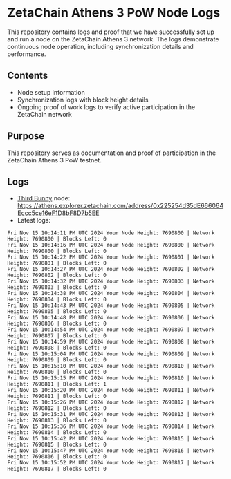 # ZetaChain Athens 3 PoW Node Logs
This repository contains logs and proof that we have successfully set up and run a node on the ZetaChain Athens 3 network. The logs demonstrate continuous node operation, including synchronization details and performance.

## Contents
- Node setup information
- Synchronization logs with block height details
- Ongoing proof of work logs to verify active participation in the ZetaChain network

## Purpose
This repository serves as documentation and proof of participation in the ZetaChain Athens 3 PoW testnet.

## Logs

- [Third Bunny](https://thirdbunny.xyz/) node: https://athens.explorer.zetachain.com/address/0x225254d35dE666064Eccc5ce16eF1D8bF8D7b5EE
- Latest logs:
```
Fri Nov 15 10:14:11 PM UTC 2024 Your Node Height: 7690800 | Network Height: 7690800 | Blocks Left: 0
Fri Nov 15 10:14:16 PM UTC 2024 Your Node Height: 7690800 | Network Height: 7690800 | Blocks Left: 0
Fri Nov 15 10:14:22 PM UTC 2024 Your Node Height: 7690801 | Network Height: 7690801 | Blocks Left: 0
Fri Nov 15 10:14:27 PM UTC 2024 Your Node Height: 7690802 | Network Height: 7690802 | Blocks Left: 0
Fri Nov 15 10:14:32 PM UTC 2024 Your Node Height: 7690803 | Network Height: 7690803 | Blocks Left: 0
Fri Nov 15 10:14:38 PM UTC 2024 Your Node Height: 7690804 | Network Height: 7690804 | Blocks Left: 0
Fri Nov 15 10:14:43 PM UTC 2024 Your Node Height: 7690805 | Network Height: 7690805 | Blocks Left: 0
Fri Nov 15 10:14:48 PM UTC 2024 Your Node Height: 7690806 | Network Height: 7690806 | Blocks Left: 0
Fri Nov 15 10:14:54 PM UTC 2024 Your Node Height: 7690807 | Network Height: 7690807 | Blocks Left: 0
Fri Nov 15 10:14:59 PM UTC 2024 Your Node Height: 7690808 | Network Height: 7690808 | Blocks Left: 0
Fri Nov 15 10:15:04 PM UTC 2024 Your Node Height: 7690809 | Network Height: 7690809 | Blocks Left: 0
Fri Nov 15 10:15:10 PM UTC 2024 Your Node Height: 7690810 | Network Height: 7690810 | Blocks Left: 0
Fri Nov 15 10:15:15 PM UTC 2024 Your Node Height: 7690810 | Network Height: 7690811 | Blocks Left: 1
Fri Nov 15 10:15:20 PM UTC 2024 Your Node Height: 7690811 | Network Height: 7690811 | Blocks Left: 0
Fri Nov 15 10:15:26 PM UTC 2024 Your Node Height: 7690812 | Network Height: 7690812 | Blocks Left: 0
Fri Nov 15 10:15:31 PM UTC 2024 Your Node Height: 7690813 | Network Height: 7690813 | Blocks Left: 0
Fri Nov 15 10:15:36 PM UTC 2024 Your Node Height: 7690814 | Network Height: 7690814 | Blocks Left: 0
Fri Nov 15 10:15:42 PM UTC 2024 Your Node Height: 7690815 | Network Height: 7690815 | Blocks Left: 0
Fri Nov 15 10:15:47 PM UTC 2024 Your Node Height: 7690816 | Network Height: 7690816 | Blocks Left: 0
Fri Nov 15 10:15:52 PM UTC 2024 Your Node Height: 7690817 | Network Height: 7690817 | Blocks Left: 0
```

